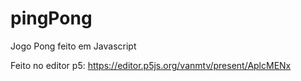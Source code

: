 # pingPong

Jogo Pong feito em Javascript

Feito no editor p5:
https://editor.p5js.org/vanmtv/present/AplcMENx
